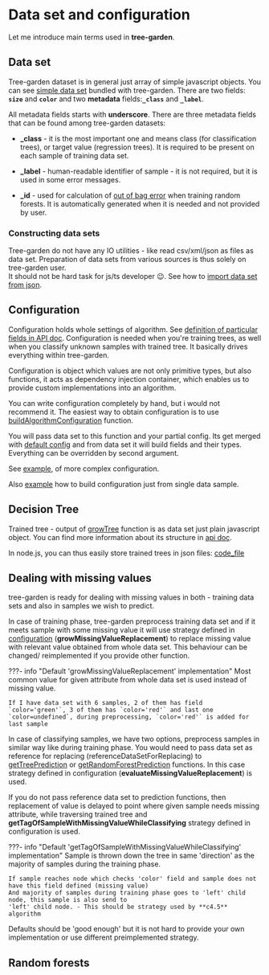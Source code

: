 # Data set and configuration

Let me introduce main terms used in **tree-garden**. 

## Data set


Tree-garden dataset is in general just array of simple javascript objects. You can see 
[simple data set](https://github.com/miob-miob/treeGarden/blob/master/src/sampleDataSets/simpleSet.ts) bundled with tree-garden. 
There are two fields: **`size`** and **`color`** and two **metadata** fields:**`_class`** and **`_label`**.


All metadata fields starts with **underscore**.
There are three metadata fields that can be found among tree-garden datasets:  

 -  **_class** - it is the most important one and means class (for classification trees), or target
    value (regression trees). It is required to be present on each sample of training data set.
    

 -  **_label** - human-readable identifier of sample - it is not required, but it is used in some error messages.


 -  **_id** - used for calculation of [out of bag error](https://en.wikipedia.org/wiki/Out-of-bag_error) when training
    random forests. It is automatically generated when it is needed and not provided by user.
    
    
### Constructing data sets

Tree-garden do not have any IO utilities - like read csv/xml/json as files as data set. Preparation of data sets from 
various sources is thus solely on tree-garden user.  
It should not be hard task for js/ts developer :wink:.
See how to [import data set from json](./examples/importJsonWithTypescript.md).


## Configuration

Configuration holds whole settings of algorithm. See [definition of particular fields in API doc](./api/modules.md#treegardenconfiguration).
Configuration is needed when you're training trees,
as well when you classify unknown samples with trained tree. It basically drives everything within tree-garden.

Configuration is object which values are not only primitive types, but also functions,
it acts as dependency injection container, which enables us to provide custom
implementations into an algorithm.

You can write configuration completely by hand, but i would not recommend it. The easiest way to obtain configuration
is to use [buildAlgorithmConfiguration](./api/modules.md#buildalgorithmconfiguration) function. 

You will pass data set to this function and your partial config. Its get merged with
[default config](./api/modules.md#defaultconfiguration) and from data set it will build fields 
and their types. Everything can be overridden by second argument.

See [example](examples/configurationFromSingleDataSample.md), 
of more complex configuration.

Also [example](examples/configurationFromSingleDataSample.md) how to build configuration just from single data sample.


## Decision Tree

Trained tree - output of [growTree](./api/modules.md#growtree) function is as data set just
plain javascript object. You can find more information about its structure in [api doc](./api/modules.md#treegardennode).  

In node.js, you can thus easily store trained trees in json files:
[code_file](docs/code_snippets/storeTrainedTreeInJsonAndLoadItBack.ts)


## Dealing with missing values

tree-garden is ready for dealing with missing values in both - training data sets and also 
in samples we wish to predict. 

In case of training phase, tree-garden preprocess training data 
set and if it meets sample with some missing value it will use strategy defined in [configuration](api/modules.md#treegardenconfiguration)
(**growMissingValueReplacement**) to replace missing value with relevant value obtained from whole data set. This
behaviour can be changed/ reimplemented if you provide other function.

???- info "Default 'growMissingValueReplacement' implementation"
    Most common value for given attribute from whole data set is used instead of missing value.

    If I have data set with 6 samples, 2 of them has field `color='green'`, 3 of them has `color='red'` and last one 
    `color=undefined`, during preprocessing, `color='red'` is added for last sample


In case of classifying samples, we have two options, preprocess samples in similar way like during training phase. 
You would need to pass data set as reference for replacing (referenceDataSetForReplacing) to [getTreePrediction](api/modules.md#gettreeprediction) or
[getRandomForestPrediction](api/modules.md#getrandomforestprediction) functions. In this case 
strategy defined in configuration (**evaluateMissingValueReplacement**) is used.

If you do not pass reference data set to prediction functions, then replacement of value is 
delayed to point where given sample needs missing attribute, while traversing trained tree and **getTagOfSampleWithMissingValueWhileClassifying**
strategy defined in configuration is used.

???- info "Default 'getTagOfSampleWithMissingValueWhileClassifying' implementation"
    Sample is thrown down the tree in same 'direction' as the majority of samples during the 
    training phase.

    If sample reaches node which checks 'color' field and sample does not have this field defined (missing value)
    And majority of samples during training phase goes to 'left' child node, this sample is also send to 
    'left' child node. - This should be strategy used by **c4.5** algorithm

Defaults should be 'good enough' but it is not hard to provide your own implementation or use different preimplemented strategy.


## Random forests 
